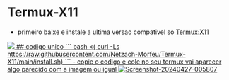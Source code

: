 # Termux-X11
- primeiro baixe e instale a ultima versao compativel so <a href="https://github.com/termux/termux-x11/releases"> Termux:X11
<img src="https://encrypted-tbn0.gstatic.com/images?q=tbn:ANd9GcTre23B5-938Uo4-I0wNkM1X3miCuYkoJ8t38DfRMhApw&s"/>
## codigo unico
```
bash <( curl -Ls https://raw.githubusercontent.com/Netzach-Morfeu/Termux-X11/main/install.sh)
```
- copie o codigo e cole no seu termux
vai aparecer algo parecido com a imagem ou igual
<img loading="lazy" src="https://i.ibb.co/34BtQq8/Screenshot-20240427-005807.png" alt="Screenshot-20240427-005807" border="0"/>
